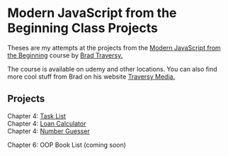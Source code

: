 # Modern JavaScript from the Beginning Class Projects
Theses are my attempts at the projects from the [Modern JavaScript from the Beginning](https://www.udemy.com/course/modern-javascript-from-the-beginning/) course by [Brad Traversy.](https://www.linkedin.com/in/bradtraversy/)

The course is available on udemy and other locations. You can also find more cool stuff from Brad on his website [Traversy Media.](https://www.traversymedia.com/)

## Projects

Chapter 4: [Task List](https://thebimsider.github.io/modern-javascript-projects/task-list/)  
Chapter 4: [Loan Calculator](https://thebimsider.github.io/modern-javascript-projects/loan-calculator/)    
Chapter 4: [Number Guesser](https://thebimsider.github.io/modern-javascript-projects/number-guesser/)  

Chapter 6: OOP Book List (coming soon)
